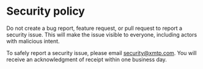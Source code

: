 # Security policy

Do not create a bug report, feature request, or pull request to report a security issue. This will make the issue visible to everyone, including actors with malicious intent.

To safely report a security issue, please email security@xmtp.com. You will receive an acknowledgment of receipt within one business day.